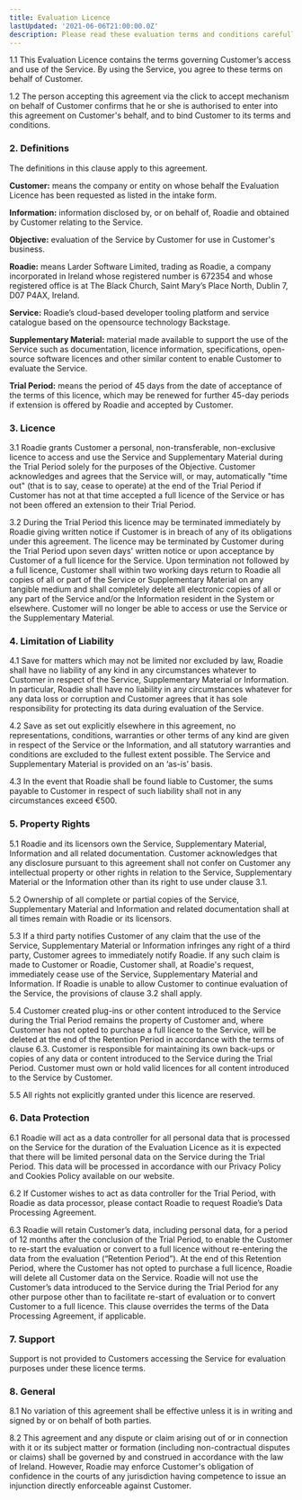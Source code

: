 ```yaml
---
title: Evaluation Licence
lastUpdated: '2021-06-06T21:00:00.0Z'
description: Please read these evaluation terms and conditions carefully before evaluating Our Service.
---
```


1.1	This Evaluation Licence contains the terms governing Customer’s access and use of the Service. By using the Service, you agree to these terms on behalf of Customer. 

1.2	The person accepting this agreement via the click to accept mechanism on behalf of Customer confirms that he or she is authorised to enter into this agreement on Customer's behalf, and to bind Customer to its terms and conditions. 

### 2. Definitions

The definitions in this clause apply to this agreement.

**Customer:** means the company or entity on whose behalf the Evaluation Licence has been requested as listed in the intake form. 
	
**Information:** information disclosed by, or on behalf of, Roadie and obtained by Customer relating to the Service.

**Objective:** evaluation of the Service by Customer for use in Customer's business.

**Roadie:** means Larder Software Limited, trading as Roadie, a company incorporated in Ireland whose registered number is 672354 and whose registered office is at The Black Church, Saint Mary’s Place North, Dublin 7, D07 P4AX, Ireland.

**Service:** Roadie’s cloud-based developer tooling platform and service catalogue based on the opensource technology Backstage.

**Supplementary Material:** material made available to support the use of the Service such as documentation, licence information, specifications, open-source software licences and other similar content to enable Customer to evaluate the Service. 

**Trial Period:** means the period of 45 days from the date of acceptance of the terms of this licence, which may be renewed for further 45-day periods if extension is offered by Roadie and accepted by Customer.

### 3. Licence

3.1	Roadie grants Customer a personal, non-transferable, non-exclusive licence to access and use the Service and Supplementary Material during the Trial Period solely for the purposes of the Objective. Customer acknowledges and agrees that the Service will, or may, automatically "time out" (that is to say, cease to operate) at the end of the Trial Period if Customer has not at that time accepted a full licence of the Service or has not been offered an extension to their Trial Period.

3.2	During the Trial Period this licence may be terminated immediately by Roadie giving written notice if Customer is in breach of any of its obligations under this agreement. The licence may be terminated by Customer during the Trial Period upon seven days' written notice or upon acceptance by Customer of a full licence for the Service. Upon termination not followed by a full licence, Customer shall within two working days return to Roadie all copies of all or part of the Service or Supplementary Material on any tangible medium and shall completely delete all electronic copies of all or any part of the Service and/or the Information resident in the System or elsewhere. Customer will no longer be able to access or use the Service or the Supplementary Material.

### 4. Limitation of Liability

4.1	Save for matters which may not be limited nor excluded by law, Roadie shall have no liability of any kind in any circumstances whatever to Customer in respect of the Service, Supplementary Material or Information. In particular, Roadie shall have no liability in any circumstances whatever for any data loss or corruption and Customer agrees that it has sole responsibility for protecting its data during evaluation of the Service.

4.2	Save as set out explicitly elsewhere in this agreement, no representations, conditions, warranties or other terms of any kind are given in respect of the Service or the Information, and all statutory warranties and conditions are excluded to the fullest extent possible. The Service and Supplementary Material is provided on an ‘as-is’ basis.

4.3	In the event that Roadie shall be found liable to Customer, the sums payable to Customer in respect of such liability shall not in any circumstances exceed €500.

### 5. Property Rights

5.1	Roadie and its licensors own the Service, Supplementary Material, Information and all related documentation. Customer acknowledges that any disclosure pursuant to this agreement shall not confer on Customer any intellectual property or other rights in relation to the Service, Supplementary Material or the Information other than its right to use under clause 3.1.

5.2	Ownership of all complete or partial copies of the Service, Supplementary Material and Information and related documentation shall at all times remain with Roadie or its licensors.

5.3	If a third party notifies Customer of any claim that the use of the Service, Supplementary Material or Information infringes any right of a third party, Customer agrees to immediately notify Roadie. If any such claim is made to Customer or Roadie, Customer shall, at Roadie's request, immediately cease use of the Service, Supplementary Material and Information. If Roadie is unable to allow Customer to continue evaluation of the Service, the provisions of clause 3.2 shall apply.

5.4	Customer created plug-ins or other content introduced to the Service during the Trial Period remains the property of Customer and, where Customer has not opted to purchase a full licence to the Service, will be deleted at the end of the Retention Period in accordance with the terms of clause 6.3. Customer is responsible for maintaining its own back-ups or copies of any data or content introduced to the Service during the Trial Period. Customer must own or hold valid licences for all content introduced to the Service by Customer.

5.5	All rights not explicitly granted under this licence are reserved.

### 6. Data Protection

6.1	Roadie will act as a data controller for all personal data that is processed on the Service for the duration of the Evaluation Licence as it is expected that there will be limited personal data on the Service during the Trial Period. This data will be processed in accordance with our Privacy Policy and Cookies Policy available on our website.

6.2	If Customer wishes to act as data controller for the Trial Period, with Roadie as data processor, please contact Roadie to request Roadie’s Data Processing Agreement.

6.3	Roadie will retain Customer’s data, including personal data, for a period of 12 months after the conclusion of the Trial Period, to enable the Customer to re-start the evaluation or convert to a full licence without re-entering the data from the evaluation (“Retention Period”). At the end of this Retention Period, where the Customer has not opted to purchase a full licence, Roadie will delete all Customer data on the Service. Roadie will not use the Customer’s data introduced to the Service during the Trial Period for any other purpose other than to facilitate re-start of evaluation or to convert Customer to a full licence. This clause overrides the terms of the Data Processing Agreement, if applicable.

### 7.	Support

Support is not provided to Customers accessing the Service for evaluation purposes under these licence terms.

### 8.	General

8.1	No variation of this agreement shall be effective unless it is in writing and signed by or on behalf of both parties.

8.2	This agreement and any dispute or claim arising out of or in connection with it or its subject matter or formation (including non-contractual disputes or claims) shall be governed by and construed in accordance with the law of Ireland. However, Roadie may enforce Customer's obligation of confidence in the courts of any jurisdiction having competence to issue an injunction directly enforceable against Customer.
